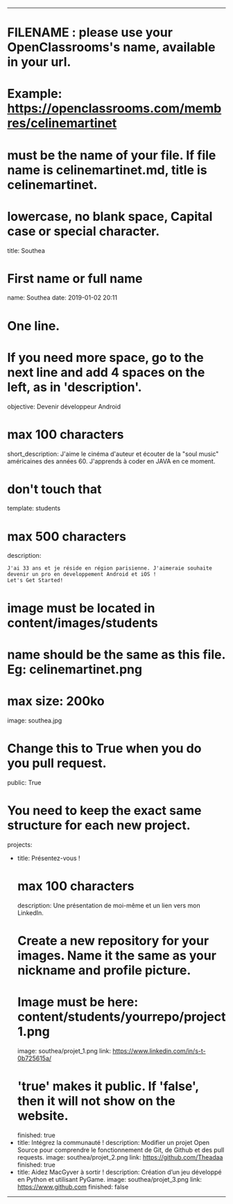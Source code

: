---

# FILENAME : please use your OpenClassrooms's name, available in your url.
# Example: https://openclassrooms.com/membres/celinemartinet
# must be the name of your file. If file name is celinemartinet.md, title is celinemartinet.
# lowercase, no blank space, Capital case or special character.
title: Southea

# First name or full name
name: Southea
date: 2019-01-02 20:11

# One line.
# If you need more space, go to the next line and add 4 spaces on the left, as in 'description'.
objective: Devenir développeur Android

# max 100 characters
short_description: J'aime le cinéma d'auteur et écouter de la "soul music" américaines des années 60. J'apprends à coder en JAVA en ce moment.

# don't touch that
template: students

# max 500 characters
description:

    J'ai 33 ans et je réside en région parisienne. J'aimeraie souhaite devenir un pro en developpement Android et iOS !
    Let's Get Started!

# image must be located in content/images/students
# name should be the same as this file. Eg: celinemartinet.png
# max size: 200ko
image: southea.jpg

# Change this to True when you do you pull request.
public: True

# You need to keep the exact same structure for each new project.
projects:
  - title: Présentez-vous !
    # max 100 characters
    description: Une présentation de moi-même et un lien vers mon LinkedIn.
    # Create a new repository for your images. Name it the same as your nickname and profile picture.
    # Image must be here: content/students/yourrepo/project1.png
    image: southea/projet_1.png
    link: https://www.linkedin.com/in/s-t-0b725615a/
    # 'true' makes it public. If 'false', then it will not show on the website.
    finished: true
  - title: Intégrez la communauté !
    description: Modifier un projet Open Source pour comprendre le fonctionnement de Git, de Github et des pull requests.
    image: southea/projet_2.png
    link: https://github.com/Theadaa
    finished: true
  - title: Aidez MacGyver à sortir !
    description: Création d’un jeu développé en Python et utilisant PyGame.
    image: southea/projet_3.png
    link: https://www.github.com
    finished: false
---
